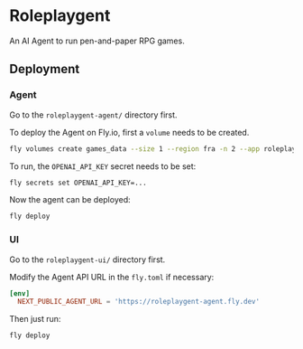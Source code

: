 # Roleplaygent

An AI Agent to run pen-and-paper RPG games.

## Deployment

### Agent

Go to the `roleplaygent-agent/` directory first.

To deploy the Agent on Fly.io, first a `volume` needs to be created.

```bash
fly volumes create games_data --size 1 --region fra -n 2 --app roleplaygent-agent
```

To run, the `OPENAI_API_KEY` secret needs to be set:
```bash
fly secrets set OPENAI_API_KEY=...
```

Now the agent can be deployed:

```bash
fly deploy
```

### UI

Go to the `roleplaygent-ui/` directory first.

Modify the Agent API URL in the `fly.toml` if necessary:

```toml
[env]
  NEXT_PUBLIC_AGENT_URL = 'https://roleplaygent-agent.fly.dev'
```

Then just run:

```bash
fly deploy
```
